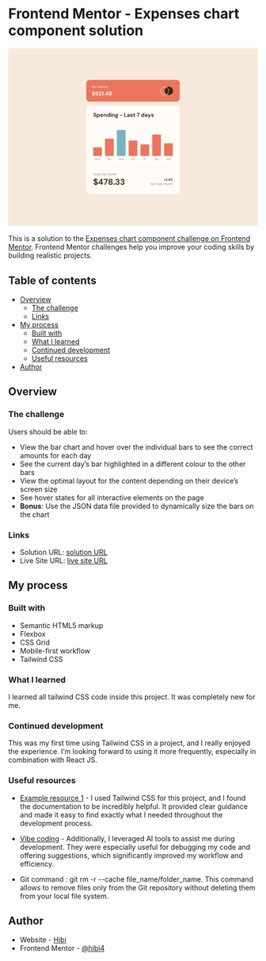 # Frontend Mentor - Expenses chart component solution

![Design preview for the Job listings with filtering coding challenge](./design/desktop-design.jpg)

This is a solution to the [Expenses chart component challenge on Frontend Mentor](https://www.frontendmentor.io/challenges/expenses-chart-component-e7yJBUdjwt). Frontend Mentor challenges help you improve your coding skills by building realistic projects. 

## Table of contents

- [Overview](#overview)
  - [The challenge](#the-challenge)
  - [Links](#links)
- [My process](#my-process)
  - [Built with](#built-with)
  - [What I learned](#what-i-learned)
  - [Continued development](#continued-development)
  - [Useful resources](#useful-resources)
- [Author](#author)



## Overview

### The challenge

Users should be able to:

- View the bar chart and hover over the individual bars to see the correct amounts for each day
- See the current day’s bar highlighted in a different colour to the other bars
- View the optimal layout for the content depending on their device’s screen size
- See hover states for all interactive elements on the page
- **Bonus**: Use the JSON data file provided to dynamically size the bars on the chart

### Links

- Solution URL: [solution URL](https://github.com/Hibi4/FrontentMentor_project.git)
- Live Site URL: [live site URL](https://expenses-chart-component-ivory.vercel.app/)

## My process

### Built with

- Semantic HTML5 markup
- Flexbox
- CSS Grid
- Mobile-first workflow
- Tailwind CSS

### What I learned

I learned all tailwind CSS code inside this project. It was completely new for me. 

### Continued development

This was my first time using Tailwind CSS in a project, and I really enjoyed the experience. I’m looking forward to using it more frequently, especially in combination with React JS.

### Useful resources

- [Example resource 1](https://tailwindcss.com/docs/ ) - I used Tailwind CSS for this project, and I found the documentation to be incredibly helpful. It provided clear guidance and made it easy to find exactly what I needed throughout the development process.

- [Vibe coding](https://www.example.com) - Additionally, I leveraged AI tools to assist me during development. They were especially useful for debugging my code and offering suggestions, which significantly improved my workflow and efficiency.

- Git command : git rm -r --cache file_name/folder_name. This command allows to remove files only from the Git repository without deleting them from your local file system.

## Author

- Website - [Hibi](https://portfolio-ousmane.vercel.app/en/)
- Frontend Mentor - [@hibi4](https://www.frontendmentor.io/profile/hibi4)
